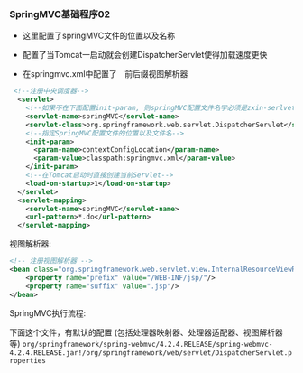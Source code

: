 

### SpringMVC基础程序02


* 这里配置了springMVC文件的位置以及名称

* 配置了当Tomcat一启动就会创建DispatcherServlet使得加载速度更快

* 在springmvc.xml中配置了　前后缀视图解析器


```xml
 <!--注册中央调度器-->
  <servlet>
    <!--如果不在下面配置init-param, 则springMVC配置文件名字必须是zxin-serlvet.xml-->
    <servlet-name>springMVC</servlet-name>
    <servlet-class>org.springframework.web.servlet.DispatcherServlet</servlet-class>
    <!--指定SpringMVC配置文件的位置以及文件名-->
    <init-param>
      <param-name>contextConfigLocation</param-name>
      <param-value>classpath:springmvc.xml</param-value>
    </init-param>
    <!--在Tomcat启动时直接创建当前Servlet-->
    <load-on-startup>1</load-on-startup>
  </servlet>
  <servlet-mapping>
    <servlet-name>springMVC</servlet-name>
    <url-pattern>*.do</url-pattern>
  </servlet-mapping>
```

视图解析器:

```xml
<!-- 注册视图解析器 -->
<bean class="org.springframework.web.servlet.view.InternalResourceViewResolver">
    <property name="prefix" value="/WEB-INF/jsp/"/>
    <property name="suffix" value=".jsp"/>
</bean>
```

SpringMVC执行流程:


下面这个文件，有默认的配置 (包括处理器映射器、处理器适配器、视图解析器等)
`org/springframework/spring-webmvc/4.2.4.RELEASE/spring-webmvc-4.2.4.RELEASE.jar!/org/springframework/web/servlet/DispatcherServlet.properties`